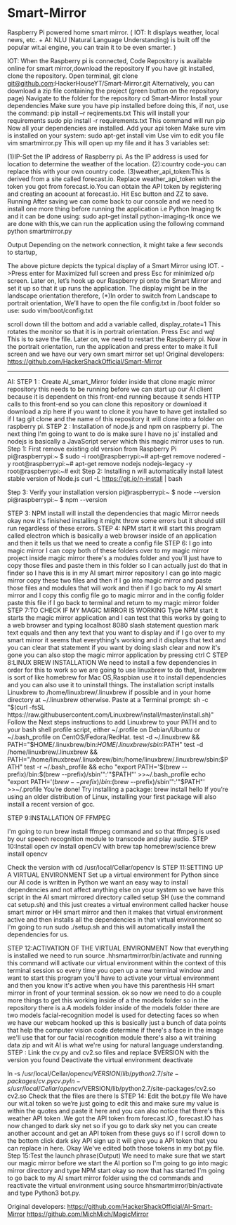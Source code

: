 # Smart-Mirror
Raspberry Pi powered home smart mirror. ( IOT: It displays weather, local news, etc. + AI: NLU (Natural Language Understanding) is built off the popular wit.ai engine, you can train it to be even smarter. )

IOT:
When the Raspberry pi is connected,
Code
Repository is available online for smart mirror,download the repository
If you have git installed, clone the repository.
Open terminal,
git clone git@github.com:HackerHouseYT/Smart-Mirror.git
Alternatively, you can download a zip file containing the project (green button on the repository page)
Navigate to the folder for the repository
cd Smart-Mirror
Install your dependencies
Make sure you have pip installed before doing this, if not, use the command:
pip install –r reqirements.txt
This will install your requirements
sudo pip install -r requirements.txt
This command will run pip
Now all your dependencies are installed.
Add your api token
Make sure vim is installed on your system:
sudo apt-get install vim 
Use vim to edit you file
vim smartmirror.py
This will open up my file and it has 3 variables set:  

(1)IP-Set the IP address of Raspberry pi. As the IP address is used for location to determine the weather of the location.
(2):country code-you can replace this with your own country code.
(3)weather_api_token:This is derived from a site called forecast.io. Replace weather_api_token with the token you got from forecast.io.You can obtain the API token by registering and creating an acoount at forecast.io.
Hit Esc button and ZZ to save.
Running
After saving we can come back to our console and we need to install one more thing before running the application i.e Python Imaging tk and it can be done using:
sudo apt-get install python-imaging-tk
once we are done with this,we can run the application using the following command
python smartmirror.py 

Output
Depending on the network connection, it might take a few seconds to startup,
 
The above picture depicts the typical display of a Smart Mirror using IOT.
->Press enter for Maximized full screen and press Esc for minimized o/p screen.
Later on, let’s hook up our Raspberry pi onto the Smart Mirror and set it up so that it up runs the application.
The display might be in the landscape orientation therefore,
(*)In order to switch from Landscape to portrait orientation,
We’ll have to open the file config.txt in /boot folder so use:
sudo vim/boot/config.txt

scroll down till the bottom and add a variable called,
display_rotate=1
This rotates the monitor so that it is in portrait orientation.
Press Esc and wq! 
This is to save the file.
Later on, we need to restart the Raspberry pi.
Now in the portrait orientation, run the application and press enter to make it full screen and we have our very own smart mirror set up!
Original developers:
https://github.com/HackerShackOfficial/Smart-Mirror

________________________________________________________________________________________________________________________________________

AI:
STEP 1 : Create AI_smart_Mirror folder inside that clone magic mirror  repository this needs to be running before we can start up our AI client because it is dependent on this front-end running because it sends HTTP calls to this front-end so you can clone this repository or download it download a zip here if you want to clone it you have to have get installed so if I tag git clone and the name of this repository it will clone into a folder on raspberry pi.
STEP 2 : Installation of node.js and npm on raspberry pi. 
The next thing I'm going to want to do is make sure I have no js' installed and nodejs is basically a JavaScript server which this magic mirror uses to run.
Step 1: First remove existing old version from Raspberry Pi
pi@raspberrypi:~ $ sudo -i
root@raspberrypi:~# apt-get remove nodered -y
root@raspberrypi:~# apt-get remove nodejs nodejs-legacy -y
root@raspberrypi:~# exit
Step 2: Installing n will automatically install latest stable version of Node.js
curl -L https://git.io/n-install | bash
 

Step 3: Verify your installation version
pi@raspberrypi:~ $ node --version
pi@raspberrypi:~ $ npm --version
 
STEP 3: NPM install  will install the dependencies that magic Mirror needs okay now it's finished installing it might throw some errors but it should still run regardless of these errors.
STEP 4: NPM start it will start this program called electron which is basically a web browser inside of an application and then it tells us that we need to create a config file
STEP 6: I go into magic mirror I can copy both of these folders over to my magic mirror project inside magic mirror there's a modules folder and you'll just have to copy those files and paste them in this folder so I can actually just do that in finder so I have this is in my AI smart mirror repository I can go into magic mirror copy these two files and then if I go into magic mirror and paste those files and modules that will work and then if I go back to my AI smart mirror and I copy this config file go to magic mirror and in the config folder paste this file if I go back to terminal and return to my magic mirror folder
STEP 7:TO CHECK IF MY MAGIC MIRROR IS WORKING
Type NPM start it starts the magic mirror application and I can test that this works by going to a web browser and typing localhost 8080 slash statement question mark text equals and then any text that you want to display and if I go over to my smart mirror it seems that everything's working and it displays that text and you can clear that statement if you want by doing slash clear and now it's gone you can also stop the magic mirror application by pressing ctrl C
STEP 8:LINUX BREW INSTALLATION
We need to install a few dependencies in order for this to work so we are going to use linuxbrew to do that, linuxbrew is sort of like homebrew for Mac OS,Raspbian use it to install dependencies and you can also use it to uninstall things. The installation script installs Linuxbrew to /home/linuxbrew/.linuxbrew if possible and in your home directory at ~/.linuxbrew otherwise.
Paste at a Terminal prompt:
sh -c "$(curl -fsSL https://raw.githubusercontent.com/Linuxbrew/install/master/install.sh)"
Follow the Next steps instructions to add Linuxbrew to your PATH and to your bash shell profile script, either ~/.profile on Debian/Ubuntu or ~/.bash_profile on CentOS/Fedora/RedHat.
test -d ~/.linuxbrew && PATH="$HOME/.linuxbrew/bin:$HOME/.linuxbrew/sbin:$PATH"
test -d /home/linuxbrew/.linuxbrew && PATH="/home/linuxbrew/.linuxbrew/bin:/home/linuxbrew/.linuxbrew/sbin:$PATH"
test -r ~/.bash_profile && echo "export PATH='$(brew --prefix)/bin:$(brew --prefix)/sbin'":'"$PATH"' >>~/.bash_profile
echo "export PATH='$(brew --prefix)/bin:$(brew --prefix)/sbin'":'"$PATH"' >>~/.profile
You’re done! Try installing a package:
brew install hello
If you’re using an older distribution of Linux, installing your first package will also install a recent version of gcc.


STEP 9:INSTALLATION OF FFMPEG
 
I'm going to run brew install ffmpeg command and so that ffmpeg is used by our speech recognition module to transcode and play audio.
STEP 10:Install open cv 
Install openCV with
brew tap homebrew/science
brew install opencv




 
Check the version with
cd /usr/local/Cellar/opencv
ls
STEP 11:SETTING UP A VIRTUAL ENVIRONMENT
Set up a virtual environment for Python since our AI code is written in Python we want an easy way to install dependencies and not affect anything else on your system so we have this script in the AI smart mirrored directory called setup SH (use the command cat setup.sh) and this just creates a virtual environment called hacker house smart mirror or HH smart mirror and then it makes that virtual environment active and then installs all the dependencies in that virtual environment so I'm going to run sudo ./setup.sh and this will automatically install the dependencies for us.
 
STEP 12:ACTIVATION OF THE VIRTUAL ENVIRONMENT
Now that everything is installed we need to run source .hhsmartmirror/bin/activate and running this command will activate our virtual environment within the context of this terminal session so every time you open up a new terminal window and want to start this program you'll have to activate your virtual environment and then you know it's active when you have this parenthesis HH smart mirror in front of your terminal session. ok so now we need to do a couple more things to get this working inside of a the models folder so in the repository there is a.A models folder inside of the models folder there are two models facial-recognition model is used for detecting faces so when we have our webcam hooked up this is basically just a bunch of data points that help the computer vision code determine if there's a face in the image we'll use that for our facial recognition module there's also a wit training data zip and wit AI is what we're using for natural language understanding.
STEP  : Link the cv.py and cv2.so files and replace $VERSION with the version you found
Deactivate the virtual environment
deactivate

ln -s /usr/local/Cellar/opencv/$VERSION/lib/python2.7/site-packages/cv.py cv.py
ln -s /usr/local/Cellar/opencv/$VERSION/lib/python2.7/site-packages/cv2.so cv2.so
Check that the files are there
ls
STEP 14: Edit the bot.py file
We have our wit.aI token so we’re just going to edit this and make sure my value is within the quotes and paste it here and you can also notice that there's this weather API token .We got the API token from forecast.IO , forecast.IO has now changed to dark sky net so if you go to dark sky net you can create another account and get an API token from these guys so if I scroll down to the bottom click dark sky API sign up it will give you a API token that you can replace in here. Okay We've edited both those tokens in my bot.py file.
Step 15:Test the launch phrase(Output)
We need to make sure that we start our magic mirror before we start the AI portion so I'm going to go into magic mirror directory and type NPM start okay so now that has started I'm going to go back to my AI smart mirror folder using the cd commands and reactivate the virtual environment using source hhsmartmirror/bin/activate and type Python3 bot.py.
  
Original developers:
https://github.com/HackerShackOfficial/AI-Smart-Mirror
https://github.com/MichMich/MagicMirror
